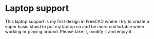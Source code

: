 # Laptop support  
This laptop support is my first design in FreeCAD where I try to create a super basic stand to put my laptop on 
and be more confortable when working or playing around. Please take it, modify it and enjoy it.
